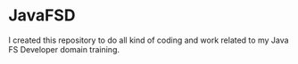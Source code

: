 # JavaFSD
I created this repository to do all kind of coding and work related to my Java FS Developer domain training.

